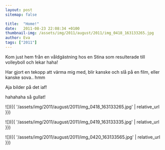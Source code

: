 ```yaml
---
layout: post
sitemap: false

title:  "Home!"
date:   2011-08-23 22:08:34 +0100
thumbnail-img: /assets/img/2011/august/2011/img_0418_163133265.jpg
author: Eva
tags: ["2011"]
---
```


Kom just hem från en våldgästning hos en Stina som resulterade till volleyboll och lekar haha!

Har gjort en tekopp att värma mig med, blir kanske och slå på en film, eller kanske sova.. hmm



Aja bilder på det iaf!










hahahaha så gullat!

![]({{ '/assets/img/2011/august/2011/img_0418_163133265.jpg'  | relative_url }})

![]({{ '/assets/img/2011/august/2011/img_0419_163133335.jpg'  | relative_url }})

![]({{ '/assets/img/2011/august/2011/img_0420_163133565.jpg'  | relative_url }})

